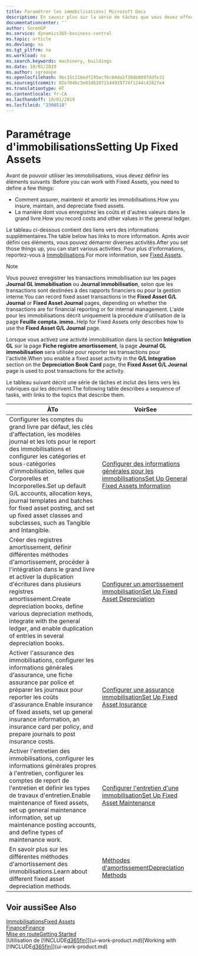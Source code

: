 ```yaml
---
title: Paramétrer les immobilisations| Microsoft Docs
description: En savoir plus sur la série de tâches que vous devez effectuer pour configurer les immobilisations, telles que les machines ou les bâtiments.
documentationcenter: ''
author: SorenGP
ms.service: dynamics365-business-central
ms.topic: article
ms.devlang: na
ms.tgt_pltfrm: na
ms.workload: na
ms.search.keywords: machinery, buildings
ms.date: 10/01/2019
ms.author: sgroespe
ms.openlocfilehash: 9bc15c216edf295ecf6c04da2f30db8097ddfe31
ms.sourcegitcommit: 02e704bc3e01d62072144919774f1244c42827e4
ms.translationtype: HT
ms.contentlocale: fr-CA
ms.lasthandoff: 10/01/2019
ms.locfileid: "2306518"
---
```

# <a name="setting-up-fixed-assets"></a><span data-ttu-id="ffcf0-103">Paramétrage d'immobilisations</span><span class="sxs-lookup"><span data-stu-id="ffcf0-103">Setting Up Fixed Assets</span></span>
<span data-ttu-id="ffcf0-104">Avant de pouvoir utiliser les immobilisations, vous devez définir les éléments suivants :</span><span class="sxs-lookup"><span data-stu-id="ffcf0-104">Before you can work with Fixed Assets, you need to define a few things:</span></span>  

* <span data-ttu-id="ffcf0-105">Comment assurer, maintenir et amortir les immobilisations.</span><span class="sxs-lookup"><span data-stu-id="ffcf0-105">How you insure, maintain, and depreciate fixed assets.</span></span>  
* <span data-ttu-id="ffcf0-106">La manière dont vous enregistrez les coûts et d'autres valeurs dans le grand livre.</span><span class="sxs-lookup"><span data-stu-id="ffcf0-106">How you record costs and other values in the general ledger.</span></span>  

<span data-ttu-id="ffcf0-107">Le tableau ci-dessous contient des liens vers des informations supplémentaires.</span><span class="sxs-lookup"><span data-stu-id="ffcf0-107">The table below has links to more information.</span></span> <span data-ttu-id="ffcf0-108">Après avoir défini ces éléments, vous pouvez démarrer diverses activités.</span><span class="sxs-lookup"><span data-stu-id="ffcf0-108">After you set those things up, you can start various activities.</span></span> <span data-ttu-id="ffcf0-109">Pour plus d'informations, reportez-vous à [Immobilisations](fa-manage.md).</span><span class="sxs-lookup"><span data-stu-id="ffcf0-109">For more information, see [Fixed Assets](fa-manage.md).</span></span>  

> [!NOTE]  
>   <span data-ttu-id="ffcf0-110">Vous pouvez enregistrer les transactions immobilisation sur les pages **Journal GL immobilisation** ou **Journal immobilisation**, selon que les transactions sont destinées à des rapports financiers ou pour la gestion interne.</span><span class="sxs-lookup"><span data-stu-id="ffcf0-110">You can record fixed asset transactions in the **Fixed Asset G/L Journal** or **Fixed Asset Journal** pages, depending on whether the transactions are for financial reporting or for internal management.</span></span> <span data-ttu-id="ffcf0-111">L'aide pour les immobilisations décrit uniquement la procédure d'utilisation de la page **Feuille compta. immo.**.</span><span class="sxs-lookup"><span data-stu-id="ffcf0-111">Help for Fixed Assets only describes how to use the **Fixed Asset G/L Journal** page.</span></span>  

<span data-ttu-id="ffcf0-112">Lorsque vous activez une activité immobilisation dans la section **Intégration GL** sur la page **Fiche registre amortissement**, la page **Journal GL immobilisation** sera utilisée pour reporter les transactions pour l'activité.</span><span class="sxs-lookup"><span data-stu-id="ffcf0-112">When you enable a fixed asset activity in the **G/L Integration** section on the **Depreciation Book Card** page, the **Fixed Asset G/L Journal** page is used to post transactions for the activity.</span></span>

<span data-ttu-id="ffcf0-113">Le tableau suivant décrit une série de tâches et inclut des liens vers les rubriques qui les décrivent.</span><span class="sxs-lookup"><span data-stu-id="ffcf0-113">The following table describes a sequence of tasks, with links to the topics that describe them.</span></span>  

| <span data-ttu-id="ffcf0-114">À</span><span class="sxs-lookup"><span data-stu-id="ffcf0-114">To</span></span> | <span data-ttu-id="ffcf0-115">Voir</span><span class="sxs-lookup"><span data-stu-id="ffcf0-115">See</span></span> |
| --- | --- |
| <span data-ttu-id="ffcf0-116">Configurer les comptes du grand livre par défaut, les clés d'affectation, les modèles journal et les lots pour le report des immobilisations et configurer les catégories et sous-catégories d'immobilisation, telles que Corporelles et Incorporelles.</span><span class="sxs-lookup"><span data-stu-id="ffcf0-116">Set up default G/L accounts, allocation keys, journal templates and batches for fixed asset posting, and set up fixed asset classes and subclasses, such as Tangible and Intangible.</span></span> |[<span data-ttu-id="ffcf0-117">Configurer des informations générales pour les immobilisations</span><span class="sxs-lookup"><span data-stu-id="ffcf0-117">Set Up General Fixed Assets Information</span></span>](fa-how-setup-general.md) |
| <span data-ttu-id="ffcf0-118">Créer des registres amortissement, définir différentes méthodes d'amortissement, procéder à l'intégration dans le grand livre et activer la duplication d'écritures dans plusieurs registres amortissement.</span><span class="sxs-lookup"><span data-stu-id="ffcf0-118">Create depreciation books, define various depreciation methods, integrate with the general ledger, and enable duplication of entries in several depreciation books.</span></span> |[<span data-ttu-id="ffcf0-119">Configurer un amortissement immobilisation</span><span class="sxs-lookup"><span data-stu-id="ffcf0-119">Set Up Fixed Asset Depreciation</span></span>](fa-how-setup-depreciation.md) |
| <span data-ttu-id="ffcf0-120">Activer l'assurance des immobilisations, configurer les informations générales d'assurance, une fiche assurance par police et préparer les journaux pour reporter les coûts d'assurance.</span><span class="sxs-lookup"><span data-stu-id="ffcf0-120">Enable insurance of fixed assets, set up general insurance information, an insurance card per policy, and prepare journals to post insurance costs.</span></span> |[<span data-ttu-id="ffcf0-121">Configurer une assurance immobilisation</span><span class="sxs-lookup"><span data-stu-id="ffcf0-121">Set Up Fixed Asset Insurance</span></span>](fa-how-setup-insurance.md) |
| <span data-ttu-id="ffcf0-122">Activer l'entretien des immobilisations, configurer les informations générales propres à l'entretien, configurer les comptes de report de l'entretien et définir les types de travaux d'entretien.</span><span class="sxs-lookup"><span data-stu-id="ffcf0-122">Enable maintenance of fixed assets, set up general maintenance information, set up maintenance posting accounts, and define types of maintenance work.</span></span> |[<span data-ttu-id="ffcf0-123">Configurer l'entretien d'une immobilisation</span><span class="sxs-lookup"><span data-stu-id="ffcf0-123">Set Up Fixed Asset Maintenance</span></span>](fa-how-setup-maintenance.md) |
| <span data-ttu-id="ffcf0-124">En savoir plus sur les différentes méthodes d'amortissement des immobilisations.</span><span class="sxs-lookup"><span data-stu-id="ffcf0-124">Learn about different fixed asset depreciation methods.</span></span> |[<span data-ttu-id="ffcf0-125">Méthodes d'amortissement</span><span class="sxs-lookup"><span data-stu-id="ffcf0-125">Depreciation Methods</span></span>](fa-depreciation-methods.md) |

## <a name="see-also"></a><span data-ttu-id="ffcf0-126">Voir aussi</span><span class="sxs-lookup"><span data-stu-id="ffcf0-126">See Also</span></span>
[<span data-ttu-id="ffcf0-127">Immobilisations</span><span class="sxs-lookup"><span data-stu-id="ffcf0-127">Fixed Assets</span></span>](fa-manage.md)  
[<span data-ttu-id="ffcf0-128">Finance</span><span class="sxs-lookup"><span data-stu-id="ffcf0-128">Finance</span></span>](finance.md)  
[<span data-ttu-id="ffcf0-129">Mise en route</span><span class="sxs-lookup"><span data-stu-id="ffcf0-129">Getting Started</span></span>](product-get-started.md)  
<span data-ttu-id="ffcf0-130">[Utilisation de [!INCLUDE[d365fin](includes/d365fin_md.md)]](ui-work-product.md)</span><span class="sxs-lookup"><span data-stu-id="ffcf0-130">[Working with [!INCLUDE[d365fin](includes/d365fin_md.md)]](ui-work-product.md)</span></span>
